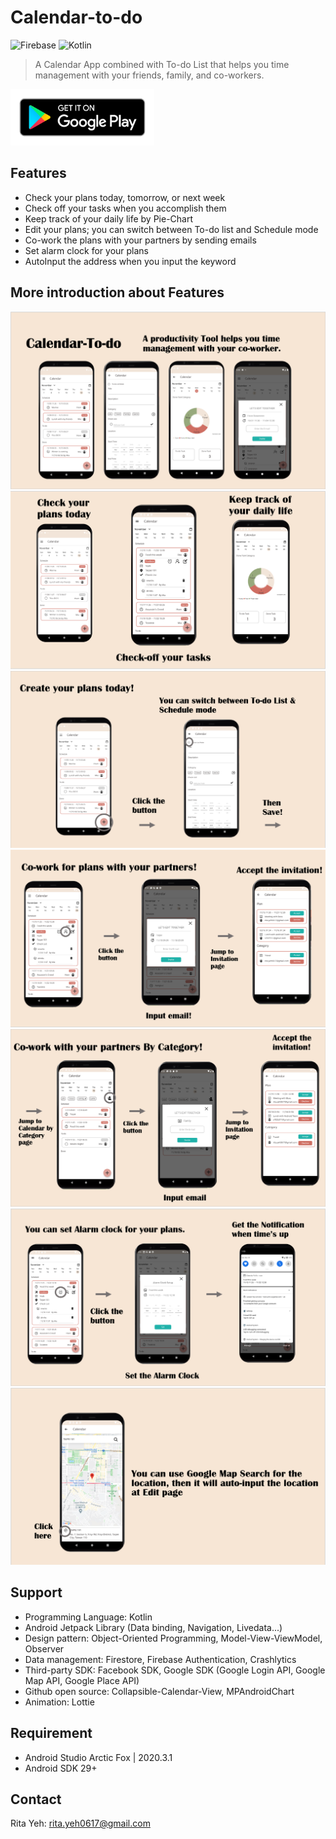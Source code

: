 # Calendar-to-do

![Firebase](https://img.shields.io/badge/firebase-%23039BE5.svg?style=for-the-badge&logo=firebase)   ![Kotlin](https://img.shields.io/badge/kotlin-%230095D5.svg?style=for-the-badge&logo=kotlin&logoColor=white)

>A Calendar App combined with To-do List that helps you time management with your friends, family, 
and co-workers.

<a href="https://play.google.com/store/apps/details?id=com.rita.calendarprooo">
<img src="doc/google-play-badge.png" width="230" height="90"></a>


## Features
- Check your plans today, tomorrow, or next week
- Check off your tasks when you accomplish them
- Keep track of your daily life by Pie-Chart
- Edit your plans; you can switch between To-do list and Schedule mode
- Co-work the plans with your partners by sending emails
- Set alarm clock for your plans
- AutoInput the address when you input the keyword

## More introduction about Features
<img src="doc/0.PNG">
<img src="doc/1.PNG">
<img src="doc/2.PNG">
<img src="doc/3.PNG">
<img src="doc/4.PNG">
<img src="doc/5.PNG">
<img src="doc/6.PNG">

## Support
- Programming Language: Kotlin
- Android Jetpack Library (Data binding, Navigation, Livedata...)
- Design pattern: Object-Oriented Programming, Model-View-ViewModel, Observer
- Data management: Firestore, Firebase Authentication, Crashlytics
- Third-party SDK: Facebook SDK, Google SDK (Google Login API, Google Map API, Google Place API)
- Github open source: Collapsible-Calendar-View, MPAndroidChart
- Animation: Lottie

## Requirement
- Android Studio Arctic Fox | 2020.3.1
- Android SDK 29+

## Contact 
Rita Yeh: rita.yeh0617@gmail.com
